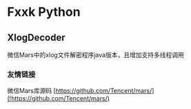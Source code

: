 # Fxxk Python

## XlogDecoder
微信Mars中的xlog文件解密程序java版本，且增加支持多线程调用

### 友情链接
微信Mars库源码 [https://github.com/Tencent/mars/](!https://github.com/Tencent/mars/)
